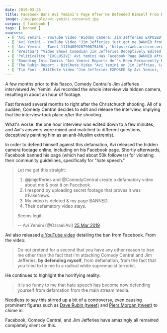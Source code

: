 ```yaml
---
date: 2019-03-25
title: Facebook Bans Avi Yemini's Page After He Defended Himself From Defamation
image: /img/people/avi-yemini-censored.jpg
corpos: [ facebook ]
tags: [ banned ]
sources:
 - [ 'Avi Yemini - YouTube Video "Hidden Camera: Jim Jefferies EXPOSED"', 'https://www.youtube.com/watch?v=odCQhAezB_Q' ]
 - [ 'Avi Yemini - YouTube Video "Jim Jefferies just got me BANNED from Facebook"', 'https://www.youtube.com/watch?v=0XJS43hB3gs' ]
 - [ 'Avi Yemini - Tweet 1110400928790675456', 'https://web.archive.org/web/20190326171612/https:/twitter.com/OzraeliAvi/status/1110400928790675456' ]
 - [ 'Breitbart "Video Shows Comedian Jim Jefferies Deceptively Edited Interview to Slander Jewish Guest" by Lucas Nolan', 'https://www.breitbart.com/tech/2019/03/22/video-shows-comedian-jim-jeffries-deceptively-edited-interview-to-slander-jewish-guest/' ]
 - [ 'Politicalite "EXCLUSIVE: Avi Yemini Has Facebook Page BANNED After Exposing Jim Jefferies" by Jordan James', 'https://www.politicalite.com/latest/updated-exclusive-avi-yemini-has-facebook-page-banned-after-exposing-jim-jefferies/' ]
 - [ 'Bounding Into Comics "Avi Yemini Reports He''s Been Permanently Banned from Facebook for "Hate Speech" After Exposing Comedy Central''s Jim Jefferies" by John F. Trent', 'https://boundingintocomics.com/2019/03/26/avi-yemini-reports-hes-been-permanently-banned-from-facebook-for-hate-speech-after-exposing-comedy-centrals-jim-jefferies/' ]
 - [ 'The Rubin Report - BitChute Video "Avi Yemini on Jim Jeffries, Comedy Central, and Being Deported (LIVE)"', 'https://www.bitchute.com/video/WFXlxyjGkB8/' ]
 - [ 'Tim Pool - BitChute Video "Jim Jefferies EXPOSED By Avi Yemini, I emailed Comedy Central For Comment"', 'https://www.bitchute.com/video/7rTdEx4FAaA/' ]
---
```


A few months prior to this fiasco, Comedy Central's Jim Jefferies interviewed Avi Yemini.
Avi recorded the whole interview via hidden camera, resulting in about an hour of footage.

Fast forward several months to right after the Christchurch shooting.
All of a sudden, Comedy Central decides to edit and release the interview, implying that the interview took place _after_ the shooting.

What's worse: the one hour interview was edited down to a few minutes, and Avi's answers were mixed and matched to different questions, deceptively painting him as an anit-Muslim extremist.

In order to defend himself against this defamation, Avi released the hidden camera footage online, including on his Facebook page.
Shortly afterwards, Facebook banned his page (which had about 50k followers) for violating their community guidelines, specifically for "hate speech."

> Let me get this straight:
>
> 1. @jimjefferies and @ComedyCentral create a defamatory video about me & post it on Facebook.
> 2. I respond by uploading secret footage that proves it was #FakeNews.
> 3. My video is deleted & my page BANNED.
> 4. Their defamatory video stays.
>
> Seems legit.
>
> -- Avi Yemini (@OzraeliAvi) [25 Mar 2019](https://web.archive.org/web/20190326171612/https:/twitter.com/OzraeliAvi/status/1110400928790675456)

Avi also released [a YouTube video](https://www.youtube.com/watch?v=0XJS43hB3gs) detailing the ban from Facebook.
From the video:
> Do not pretend for a second that you have any other reason to ban me other than the fact that I'm attacking Comedy Central and Jim Jefferies, **by defending myself**, from defamation, from the fact that you tried to tie me to a radical white supremacist terrorist.

He continues to highlight the horrifying reality:
> It is so funny to me that hate speech has become now defending yourself from defamation from the main stream media.

Needless to say this stirred up a bit of a controversy, even causing prominent figures such as [Dave Rubin (tweet)](https://twitter.com/RubinReport/status/1110402556751048704) and [Piers Morgan (tweet)](https://twitter.com/piersmorgan/status/1110218497819361280) to chime in.

Facebook, Comedy Central, and Jim Jefferies have amazingly all remained completely silent on this.
